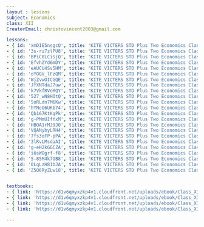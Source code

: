 ```yaml
--- 
layout : lessons 
subject: Economics
class: XII
CreaterEmail: christovincent2003@gmail.com

lessons:
- { id: 'xmDIE5nsgcQ', title: 'KITE VICTERS STD Plus Two Economics Class 01 (First Bell-ഫസ്റ്റ് ബെല്‍)' }
- { id: '3s-ri7zlPU8', title: 'KITE VICTERS STD Plus Two Economics Class 02 (First Bell-ഫസ്റ്റ് ബെല്‍)' }
- { id: 'BPiC8LCiSjQ', title: 'KITE VICTERS STD Plus Two Economics Class 03 (First Bell-ഫസ്റ്റ് ബെല്‍)' }
- { id: 'EfvhZYd6mDY', title: 'KITE VICTERS STD Plus Two Economics Class 04 (First Bell-ഫസ്റ്റ് ബെല്‍)' }
- { id: 'eAUCU4Sv5HM', title: 'KITE VICTERS STD Plus Two Economics Class 05 (First Bell-ഫസ്റ്റ് ബെല്‍)' }
- { id: 'oYOQV_lFzQM', title: 'KITE VICTERS STD Plus Two Economics Class 06 (First Bell-ഫസ്റ്റ് ബെല്‍)' }
- { id: 'WjZvwOICGQE', title: 'KITE VICTERS STD Plus Two Economics Class 07 (First Bell-ഫസ്റ്റ് ബെല്‍)' }
- { id: 'JfXNTdaJ7uw', title: 'KITE VICTERS STD Plus Two Economics Class 08 (First Bell-ഫസ്റ്റ് ബെല്‍)' }
- { id: 'k7VkfRVeRQY', title: 'KITE VICTERS STD Plus Two Economics Class 09 (First Bell-ഫസ്റ്റ് ബെല്‍)' }
- { id: '527_wN8HOtQ', title: 'KITE VICTERS STD Plus Two Economics Class 10 (First Bell-ഫസ്റ്റ് ബെല്‍)' }
- { id: 'SoRLdn7M6Kw', title: 'KITE VICTERS STD Plus Two Economics Class 11 (First Bell-ഫസ്റ്റ് ബെല്‍)' }
- { id: 'hYNeO6UKb74', title: 'KITE VICTERS STD Plus Two Economics Class 12 (First Bell-ഫസ്റ്റ് ബെല്‍)' }
- { id: 'Qb167KtKqPk', title: 'KITE VICTERS STD Plus Two Economics Class 13 (First Bell-ഫസ്റ്റ് ബെല്‍)' }
- { id: 'g-PMmUIfYxM', title: 'KITE VICTERS STD Plus Two Economics Class 14 (First Bell-ഫസ്റ്റ് ബെല്‍)' }
- { id: 'HBOA1rMJ9J0', title: 'KITE VICTERS STD Plus Two Economics Class 15 (First Bell-ഫസ്റ്റ് ബെല്‍)' }
- { id: 'VQANybyLRH4', title: 'KITE VICTERS STD Plus Two Economics Class 16 (First Bell-ഫസ്റ്റ് ബെല്‍)' }
- { id: '7fs3oFP-pPA', title: 'KITE VICTERS STD Plus Two Economics Class 17 (First Bell-ഫസ്റ്റ് ബെല്‍)' }
- { id: '3lRvLMsdaAI', title: 'KITE VICTERS STD Plus Two Economics Class 18 (First Bell-ഫസ്റ്റ് ബെല്‍)' }
- { id: 'g-eH2kGGCZA', title: 'KITE VICTERS STD Plus Two Economics Class 19 (First Bell-ഫസ്റ്റ് ബെല്‍)' }
- { id: 'i6sWOgrf-f8', title: 'KITE VICTERS STD Plus Two Economics Class 20 (First Bell-ഫസ്റ്റ് ബെല്‍)' }
- { id: 'S-85M4k7GB8', title: 'KITE VICTERS STD Plus Two Economics Class 21 (First Bell-ഫസ്റ്റ് ബെല്‍)' }
- { id: '0LqLzH81bJA', title: 'KITE VICTERS STD Plus Two Economics Class 22 (First Bell-ഫസ്റ്റ് ബെല്‍)' }
- { id: 'Z5Q6RyZLw18', title: 'KITE VICTERS STD Plus Two Economics Class 23 (First Bell-ഫസ്റ്റ് ബെല്‍)' }


textbooks:
- { link: 'https://d1v6qmyxzkp4v1.cloudfront.net/uploads/ebook/Class_XII/MAL_MED/Economics-Introductory%20Macroeconomics.pdf', title: 'Macroeconomics' , medium: 'Malayalam' }
- { link: 'https://d1v6qmyxzkp4v1.cloudfront.net/uploads/ebook/Class_XII/MAL_MED/Economics-Introductory%20Microeconomics.pdf', title: 'Macroeconomics' , medium: 'Malayalam' }
- { link: 'https://d1v6qmyxzkp4v1.cloudfront.net/uploads/ebook/Class_XII/Economics/Micro.pdf', title: 'Microeconomics ' , medium: 'English' }
- { link: 'https://d1v6qmyxzkp4v1.cloudfront.net/uploads/ebook/Class_XII/Economics/Macro.pdf', title: 'Macroeconomics ' , medium: 'English' }

---
```

